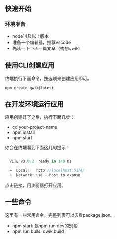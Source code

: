 
## 快速开始

### 环境准备
* node14及以上版本
* 准备一个编辑器，推荐vscode
* 先读一下下面一篇文章（构想qwik）


## 使用CLI创建应用

终端执行下面命令，按选项来创建应用即可。
```javascript
npm create qwik@latest
```


## 在开发环境运行应用

应用创建好了之后，执行下面几步：

* cd your-project-name
* npm install
* npm start

你会在终端看到下面这几句提示：
```javascript

  VITE v3.0.2  ready in 140 ms

  ➜  Local:   http://localhost:5174/
  ➜  Network: use --host to expose
```

点击链接，用浏览器打开应用。



## 一些命令

这里有一些常用命令，完整列表可以去看package.json。
* npm start: 是npm run dev的别名
* npm run build: qwik build